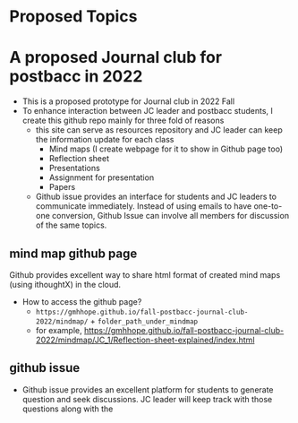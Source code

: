 # Proposed Topics



# A proposed Journal club for postbacc in 2022
- This is a proposed prototype for Journal club in 2022 Fall
- To enhance interaction between JC leader and postbacc students, I create this github repo mainly for three fold of reasons
  - this site can serve as resources repository and JC leader can keep the information update for each class
    - Mind maps (I create webpage for it to show in Github page too)
    - Reflection sheet
    - Presentations
    - Assignment for presentation
    - Papers
  - Github issue provides an interface for students and JC leaders to communicate immediately. Instead of using emails to have one-to-one conversion, Github Issue can involve all members for discussion of the same topics.

## mind map github page
Github provides excellent way to share html format of created mind maps (using ithoughtX) in the cloud. 
- How to access the github page?
  - `https://gmhhope.github.io/fall-postbacc-journal-club-2022/mindmap/` + `folder_path_under_mindmap`
  - for example, https://gmhhope.github.io/fall-postbacc-journal-club-2022/mindmap/JC_1/Reflection-sheet-explained/index.html

## github issue
- Github issue provides an excellent platform for students to generate question and seek discussions. JC leader will keep track with those questions along with the 
